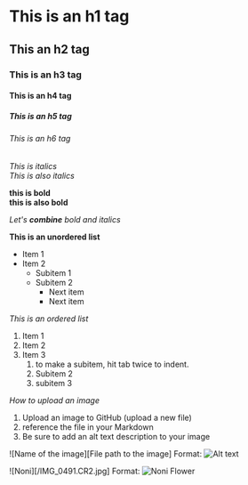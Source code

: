 # This is an h1 tag
## This an h2 tag
### This is an h3 tag
#### This is an h4 tag
##### This is an h5 tag
###### This is an h6 tag

*This is italics* <br>
_This is also italics_ 

**this is bold** <br>
__this is also bold__

_Let's **combine** bold and italics_

**This is an unordered list** 
* Item 1
* Item 2
  * Subitem 1
  * Subitem 2
    * Next item
    * Next item

*This is an ordered list*
1. Item 1
2. Item 2
3. Item 3
    1. to make a subitem, hit tab twice to indent.
    2. Subitem 2  
    3. subitem 3

*How to upload an image*
1. Upload an image to GitHub (upload a new file)
2. reference the file in your Markdown
3. Be sure to add an alt text description to your image

![Name of the image][File path to the image]
Format: ![Alt text](url)



![Noni][/IMG_0491.CR2.jpg]
Format: ![Noni Flower](url)




